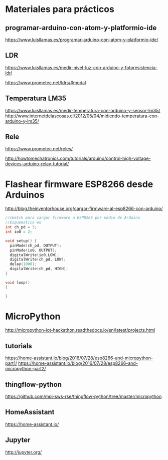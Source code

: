 # Materiales para prácticos

## programar-arduino-con-atom-y-platformio-ide

https://www.luisllamas.es/programar-arduino-con-atom-y-platformio-ide/

## LDR

https://www.luisllamas.es/medir-nivel-luz-con-arduino-y-fotoresistencia-ldr/

https://www.prometec.net/ldrs/#modal

## Temperatura LM35

https://www.luisllamas.es/medir-temperatura-con-arduino-y-sensor-lm35/
http://www.internetdelascosas.cl/2012/05/04/midiendo-temperatura-con-arduino-y-lm35/

## Rele

https://www.prometec.net/reles/

http://howtomechatronics.com/tutorials/arduino/control-high-voltage-devices-arduino-relay-tutorial/



# Flashear firmware ESP8266 desde Arduinos
http://blog.theinventorhouse.org/cargar-firmware-al-esp8266-con-arduino/

```C
//sketch para cargar firmware a ESP8266 por medio de Arduino
//Esquematico en
int ch_pd = 3;
int io0 = 2;

void setup() {
  pinMode(ch_pd, OUTPUT);
  pinMode(io0, OUTPUT);
  digitalWrite(io0,LOW);
  digitalWrite(ch_pd, LOW);
  delay(1000);
  digitalWrite(ch_pd, HIGH);
}

void loop()
{

}
```



# MicroPython

http://micropython-iot-hackathon.readthedocs.io/en/latest/projects.html

## tutorials
https://home-assistant.io/blog/2016/07/28/esp8266-and-micropython-part1/
https://home-assistant.io/blog/2016/07/28/esp8266-and-micropython-part2/

## thingflow-python

https://github.com/mpi-sws-rse/thingflow-python/tree/master/micropython

## HomeAssistant
https://home-assistant.io/

## Jupyter

http://jupyter.org/
